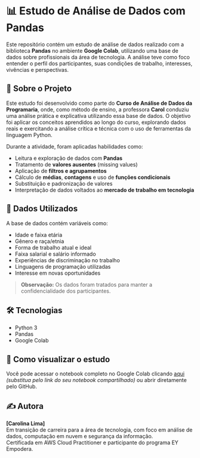 # 📊 Estudo de Análise de Dados com Pandas

Este repositório contém um estudo de análise de dados realizado com a biblioteca **Pandas** no ambiente **Google Colab**, utilizando uma base de dados sobre profissionais da área de tecnologia. A análise teve como foco entender o perfil dos participantes, suas condições de trabalho, interesses, vivências e perspectivas.

## 📁 Sobre o Projeto

Este estudo foi desenvolvido como parte do **Curso de Análise de Dados da Programaria**, onde, como método de ensino, a professora **Carol** conduziu uma análise prática e explicativa utilizando essa base de dados. O objetivo foi aplicar os conceitos aprendidos ao longo do curso, explorando dados reais e exercitando a análise crítica e técnica com o uso de ferramentas da linguagem Python.

Durante a atividade, foram aplicadas habilidades como:
- Leitura e exploração de dados com **Pandas**
- Tratamento de **valores ausentes** (missing values)
- Aplicação de **filtros e agrupamentos**
- Cálculo de **médias**, **contagens** e uso de **funções condicionais**
- Substituição e padronização de valores
- Interpretação de dados voltados ao **mercado de trabalho em tecnologia**

## 🧩 Dados Utilizados

A base de dados contém variáveis como:
- Idade e faixa etária
- Gênero e raça/etnia
- Forma de trabalho atual e ideal
- Faixa salarial e salário informado
- Experiências de discriminação no trabalho
- Linguagens de programação utilizadas
- Interesse em novas oportunidades

> **Observação:** Os dados foram tratados para manter a confidencialidade dos participantes.

## 🛠️ Tecnologias

- Python 3
- Pandas
- Google Colab

## 📌 Como visualizar o estudo

Você pode acessar o notebook completo no Google Colab clicando [aqui](#) *(substitua pelo link do seu notebook compartilhado)* ou abrir diretamente pelo GitHub.

## ✍️ Autora

**[Carolina Lima]**  
Em transição de carreira para a área de tecnologia, com foco em análise de dados, computação em nuvem e segurança da informação.  
Certificada em AWS Cloud Practitioner e participante do programa EY Empodera.

